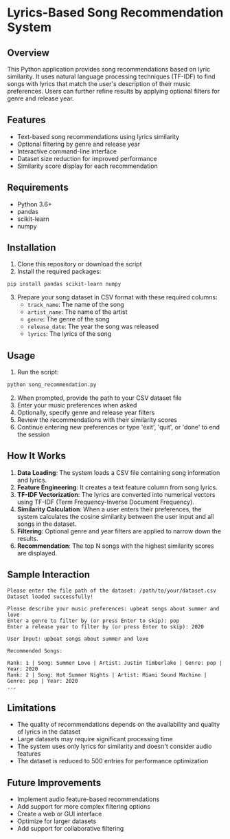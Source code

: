 # Lyrics-Based Song Recommendation System

## Overview

This Python application provides song recommendations based on lyric similarity. It uses natural language processing techniques (TF-IDF) to find songs with lyrics that match the user's description of their music preferences. Users can further refine results by applying optional filters for genre and release year.

## Features

- Text-based song recommendations using lyrics similarity
- Optional filtering by genre and release year
- Interactive command-line interface
- Dataset size reduction for improved performance
- Similarity score display for each recommendation

## Requirements

- Python 3.6+
- pandas
- scikit-learn
- numpy

## Installation

1. Clone this repository or download the script
2. Install the required packages:

```bash
pip install pandas scikit-learn numpy
```

3. Prepare your song dataset in CSV format with these required columns:
   - `track_name`: The name of the song
   - `artist_name`: The name of the artist
   - `genre`: The genre of the song
   - `release_date`: The year the song was released
   - `lyrics`: The lyrics of the song

## Usage

1. Run the script:

```bash
python song_recommendation.py
```

2. When prompted, provide the path to your CSV dataset file
3. Enter your music preferences when asked
4. Optionally, specify genre and release year filters
5. Review the recommendations with their similarity scores
6. Continue entering new preferences or type 'exit', 'quit', or 'done' to end the session

## How It Works

1. **Data Loading**: The system loads a CSV file containing song information and lyrics.
2. **Feature Engineering**: It creates a text feature column from song lyrics.
3. **TF-IDF Vectorization**: The lyrics are converted into numerical vectors using TF-IDF (Term Frequency-Inverse Document Frequency).
4. **Similarity Calculation**: When a user enters their preferences, the system calculates the cosine similarity between the user input and all songs in the dataset.
5. **Filtering**: Optional genre and year filters are applied to narrow down the results.
6. **Recommendation**: The top N songs with the highest similarity scores are displayed.

## Sample Interaction

```
Please enter the file path of the dataset: /path/to/your/dataset.csv
Dataset loaded successfully!

Please describe your music preferences: upbeat songs about summer and love
Enter a genre to filter by (or press Enter to skip): pop
Enter a release year to filter by (or press Enter to skip): 2020

User Input: upbeat songs about summer and love

Recommended Songs:

Rank: 1 | Song: Summer Love | Artist: Justin Timberlake | Genre: pop | Year: 2020 
Rank: 2 | Song: Hot Summer Nights | Artist: Miami Sound Machine | Genre: pop | Year: 2020 
...
```

## Limitations

- The quality of recommendations depends on the availability and quality of lyrics in the dataset
- Large datasets may require significant processing time
- The system uses only lyrics for similarity and doesn't consider audio features
- The dataset is reduced to 500 entries for performance optimization

## Future Improvements

- Implement audio feature-based recommendations
- Add support for more complex filtering options
- Create a web or GUI interface
- Optimize for larger datasets
- Add support for collaborative filtering

